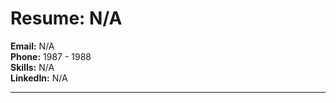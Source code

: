 # Resume: N/A

**Email:** N/A  
**Phone:** 1987 - 1988  
**Skills:** N/A  
**LinkedIn:** N/A  

---
